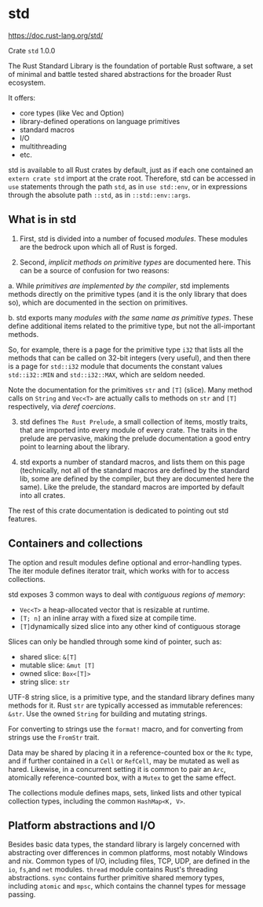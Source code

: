 # std
https://doc.rust-lang.org/std/

Crate `std` 1.0.0

The Rust Standard Library is the foundation of portable Rust software, a set of minimal and battle tested shared abstractions for the broader Rust ecosystem.

It offers:
- core types (like Vec and Option)
- library-defined operations on language primitives
- standard macros
- I/O
- multithreading
- etc.

std is available to all Rust crates by default, just as if each
one contained an `extern crate std` import at the crate root.
Therefore, std can be accessed in `use` statements through the 
path   `std`, as in `use std::env`, or in expressions through the absolute 
path `::std`, as in   `::std::env::args`.


## What is in std

1. First, std is divided into a number of focused *modules*. These modules are the bedrock upon which all of Rust is forged.

2. Second, *implicit methods on primitive types* are documented here.
  This can be a source of confusion for two reasons:

a. While *primitives are implemented by the compiler*,
   std implements methods directly on the primitive types
   (and it is the only library that does so),
   which are documented in the section on primitives.

b. std exports many *modules with the same name as primitive types*.
   These define additional items related to the 
   primitive type, but not the all-important methods.

   So, for example, there is a page for the primitive type `i32` that lists all
   the methods that can be called on 32-bit integers (very useful), and then
   there is a page for `std::i32` module that documents the constant values 
   `std::i32::MIN` and `std::i32::MAX`, which are seldom needed.

   Note the documentation for the primitives `str` and `[T]` (slice). 
   Many method calls on `String` and `Vec<T>` are actually calls to methods 
   on `str` and `[T]` respectively, via *deref coercions*.

3. std defines `The Rust Prelude`, a small collection of items, mostly traits, 
  that are imported into every module of every crate. The traits in the prelude 
  are pervasive, making the prelude documentation a good entry point to learning
  about the library.

4. std exports a number of standard macros, and lists them on this page 
  (technically, not all of the standard macros are defined by the standard lib,
  some are defined by the compiler, but they are documented here the same). 
  Like the prelude, the standard macros are imported by default into all crates.


The rest of this crate documentation is dedicated to pointing out std features.


## Containers and collections

The option and result modules define optional and error-handling types. 
The iter module defines iterator trait, which works with for to access collections.

std exposes 3 common ways to deal with *contiguous regions of memory*:
- `Vec<T>` a heap-allocated vector that is resizable at runtime.
- `[T; n]` an inline array with a fixed size at compile time.
- `[T]`dynamically sized slice into any other kind of contiguous storage

Slices can only be handled through some kind of pointer, such as:
- shared slice: `&[T]`
- mutable slice: `&mut [T]`
- owned slice: `Box<[T]>`
- string slice: `str`

UTF-8 string slice, is a primitive type, and the standard library defines many methods for it. Rust `str` are typically accessed as immutable references: `&str`. Use the owned `String` for building and mutating strings.

For converting to strings use the `format!` macro, and for converting from strings use the `FromStr` trait.

Data may be shared by placing it in a reference-counted box or the `Rc` type, and if further contained in a `Cell` or `RefCell`, may be mutated as well as hared. Likewise, in a concurrent setting it is common to pair an `Arc`, atomically reference-counted box, with a `Mutex` to get the same effect.

The collections module defines maps, sets, linked lists and other typical collection types, including the common `HashMap<K, V>`.


## Platform abstractions and I/O

Besides basic data types, the standard library is largely concerned with abstracting over differences in common platforms, most notably Windows and nix. Common types of I/O, including files, TCP, UDP, are defined in the `io`, `fs`,and `net` modules. `thread` module contains Rust's threading abstractions. `sync` contains further primitive shared memory types, including `atomic` and `mpsc`, which contains the channel types for message passing.
